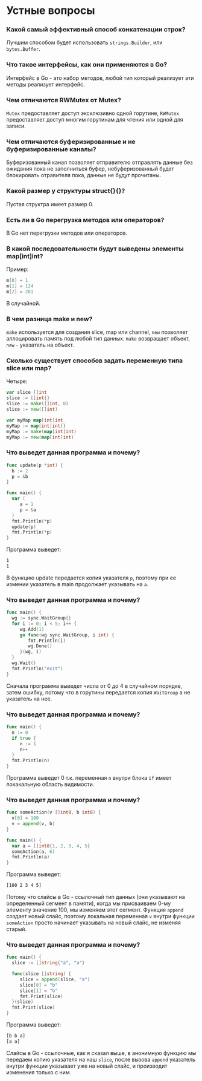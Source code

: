 # Устные вопросы

### Какой самый эффективный способ конкатенации строк?
Лучшим способом будет использовать `strings.Builder`, или `bytes.Buffer`.

### Что такое интерфейсы, как они применяются в Go?
Интерфейс в Go - это набор методов, любой тип который реализует эти методы реализует интерфейс.

### Чем отличаются RWMutex от Mutex?
`Mutex` предоставляет доступ эксклюзивно одной горутине, `RWMutex` предоставляет доступ многим горутинам для чтения или одной для записи.

### Чем отличаются буферизированные и не буферизированные каналы?
Буферизованный канал позволяет отправителю отправлять данные без ожидания пока не заполниться буфер, небуферизованный будет блокировать отравителя пока, данные не будут прочитаны. 

### Какой размер у структуры struct{}{}?
Пустая структра имеет размер 0.

### Есть ли в Go перегрузка методов или операторов?
В Go нет перегрузки методов или операторов.

### В какой последовательности будут выведены элементы map[int]int?
Пример:
```go
m[0] = 1
m[1] = 124
m[2] = 281
```
В случайной.

### В чем разница make и new?
`make` используется для создания slice, map или channel, `new` позволяет аллоцировать память под любой тип данных.
`make` возвращает объект, `new` - указатель на объект.

### Сколько существует способов задать переменную типа slice или map?
Четыре:
```go
var slice []int
slice := []int{}
slice := make([]int, 0)
slice := new([]int)

var myMap map[int]int
myMap := map[int]int{}
myMap := make(map[int]int)
myMap := new(map[int]int)
```

### Что выведет данная программа и почему?
```go
func update(p *int) {
  b := 2
  p = &b
}

func main() {
  var (
     a = 1
     p = &a
  )
  fmt.Println(*p)
  update(p)
  fmt.Println(*p)
}
```

Программа выведет:
```sh
1
1
```
В функцию update передается копия указателя `p`, поэтому при ее измении указатель в main продолжает указывать на `a`.
### Что выведет данная программа и почему?

```go
func main() {
  wg := sync.WaitGroup{}
  for i := 0; i < 5; i++ {
     wg.Add(1)
     go func(wg sync.WaitGroup, i int) {
        fmt.Println(i)
        wg.Done()
     }(wg, i)
  }
  wg.Wait()
  fmt.Println("exit")
}
```
Сначала программа выведет числа от 0 до 4 в случайном порядке, затем ошибку, потому что в горутины передается копия `WaitGroup` а не
указатель на нее.

### Что выведет данная программа и почему?
```go
func main() {
  n := 0
  if true {
     n := 1
     n++
  }
  fmt.Println(n)
}
```
Программа выведет 0 т.к. переменная `n` внутри блока `if` имеет локакальную область видимости.

### Что выведет данная программа и почему?
```go
func someAction(v []int8, b int8) {
  v[0] = 100
  v = append(v, b)
}

func main() {
  var a = []int8{1, 2, 3, 4, 5}
  someAction(a, 6)
  fmt.Println(a)
}
```

Программа выведет:
```sh
[100 2 3 4 5]
```

Потому что слайсы в Go - ссылочный тип данных (они указывают на определенный сегмент в памяти),
когда мы присваиваем 0-му элементу значение 100, мы изменяем этот сегмент.
Функция `append` создает новый слайс, поэтому локальная переменная `v` внутри функции `someAction` просто начинает указывать на новый слайс, не изменяя старый.

### Что выведет данная программа и почему?
```go
func main() {
  slice := []string{"a", "a"}

  func(slice []string) {
     slice = append(slice, "a")
     slice[0] = "b"
     slice[1] = "b"
     fmt.Print(slice)
  }(slice)
  fmt.Print(slice)
}
```
Программа выведет:
```sh 
[b b a]
[a a]
```
Слайсы в Go - ссылочные, как я сказал выше, в анонимную функцию мы передаем копию указателя на наш `slice`, после вызова `append` указатель внутри функции указывает уже на новый слайс, и производит изменения только с ним.
